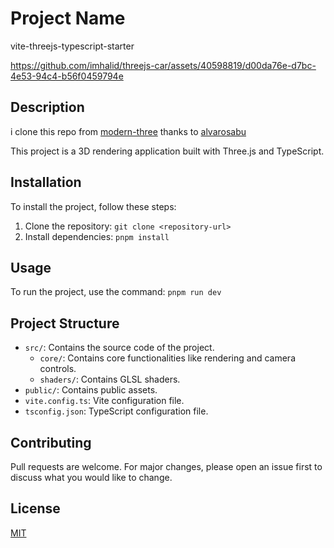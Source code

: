 # Project Name

vite-threejs-typescript-starter


https://github.com/imhalid/threejs-car/assets/40598819/d00da76e-d7bc-4e53-94c4-b56f0459794e


## Description

i clone this repo from [modern-three](https://github.com/alvarosabu/modern-three) thanks to [alvarosabu](https://github.com/alvarosabu)

This project is a 3D rendering application built with Three.js and TypeScript.

## Installation

To install the project, follow these steps:

1. Clone the repository: `git clone <repository-url>`
2. Install dependencies: `pnpm install`

## Usage

To run the project, use the command: `pnpm run dev`

## Project Structure

- `src/`: Contains the source code of the project.
  - `core/`: Contains core functionalities like rendering and camera controls.
  - `shaders/`: Contains GLSL shaders.
- `public/`: Contains public assets.
- `vite.config.ts`: Vite configuration file.
- `tsconfig.json`: TypeScript configuration file.

## Contributing

Pull requests are welcome. For major changes, please open an issue first to discuss what you would like to change.

## License

[MIT](https://choosealicense.com/licenses/mit/)
